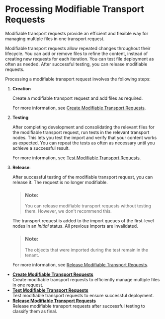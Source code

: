 <!-- loiob541b0951b614ef89c111d73a301818f -->

# Processing Modifiable Transport Requests

Modifiable transport requests provide an efficient and flexible way for managing multiple files in one transport request.

Modifiable transport requests allow repeated changes throughout their lifecycle. You can add or remove files to refine the content, instead of creating new requests for each iteration. You can test file deployment as often as needed. After successful testing, you can release modifiable requests.

Processing a modifiable transport request involves the following steps:

1.  **Creation**

    Create a modifiable transport request and add files as required.

    For more information, see [Create Modifiable Transport Requests](create-modifiable-transport-requests-b74238c.md).

2.  **Testing**

    After completing development and consolidating the relevant files for the modifiable transport request, run tests in the relevant transport nodes. This lets you test the import and verify that your content works as expected. You can repeat the tests as often as necessary until you achieve a successful result.

    For more information, see [Test Modifiable Transport Requests](test-modifiable-transport-requests-36de37c.md).

3.  **Release**:

    After successful testing of the modifiable transport request, you can release it. The request is no longer modifiable.

    > ### Note:  
    > You can release modifiable transport requests without testing them. However, we don't recommend this.

    The transport request is added to the import queues of the first-level nodes in an *Initial* status. All previous imports are invalidated.

    > ### Note:  
    > The objects that were imported during the test remain in the tenant.

    For more information, see [Release Modifiable Transport Requests](release-modifiable-transport-requests-b96d433.md).


-   **[Create Modifiable Transport Requests](create-modifiable-transport-requests-b74238c.md "Create modifiable transport requests to efficiently manage multiple files in one
		request.")**  
Create modifiable transport requests to efficiently manage multiple files in one request.
-   **[Test Modifiable Transport Requests](test-modifiable-transport-requests-36de37c.md "Test modifiable transport requests to ensure successful deployment.")**  
Test modifiable transport requests to ensure successful deployment.
-   **[Release Modifiable Transport Requests](release-modifiable-transport-requests-b96d433.md "Release modifiable transport requests after successful testing to classify them as
		final.")**  
Release modifiable transport requests after successful testing to classify them as final.

